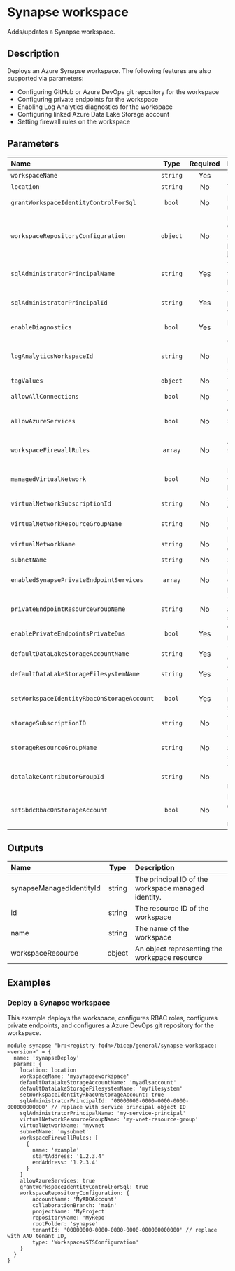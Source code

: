 # Synapse workspace

Adds/updates a Synapse workspace.

## Description

Deploys an Azure Synapse workspace. The following features are also supported via parameters:

- Configuring GitHub or Azure DevOps git repository for the workspace
- Configuring private endpoints for the workspace
- Enabling Log Analytics diagnostics for the workspace
- Configuring linked Azure Data Lake Storage account
- Setting firewall rules on the workspace

## Parameters

| Name                                       | Type     | Required | Description                                                                                                                                                                                                     |
| :----------------------------------------- | :------: | :------: | :-------------------------------------------------------------------------------------------------------------------------------------------------------------------------------------------------------------- |
| `workspaceName`                            | `string` | Yes      | The name of the Synapse workspace.                                                                                                                                                                              |
| `location`                                 | `string` | No       | The location of the Synapse workspace.                                                                                                                                                                          |
| `grantWorkspaceIdentityControlForSql`      | `bool`   | No       | If true, grants SQL control to the workspace managed identity.                                                                                                                                                  |
| `workspaceRepositoryConfiguration`         | `object` | No       | Provides the configuration for git-integrated workspaces. Ref: https://learn.microsoft.com/en-us/azure/templates/microsoft.synapse/workspaces?pivots=deployment-language-bicep#workspacerepositoryconfiguration |
| `sqlAdministratorPrincipalName`            | `string` | Yes      | The name of an existing service principal to set as the SQL Administrator for the workspace. This will be used as the login.                                                                                    |
| `sqlAdministratorPrincipalId`              | `string` | Yes      | The principal/object ID of an existing service principal to set as the SQL Administrator for the workspace.                                                                                                     |
| `enableDiagnostics`                        | `bool`   | Yes      | If true, enable diagnostics on the workspace (`logAnalyticsWorkspaceId` must also be set).                                                                                                                      |
| `logAnalyticsWorkspaceId`                  | `string` | No       | When `enableDiagnostics` is true, the workspace ID (resource ID of a Log Analytics workspace) for a Log Analytics workspace to which you would like to send Diagnostic Logs.                                    |
| `tagValues`                                | `object` | No       | The resource tags applied to resources.                                                                                                                                                                         |
| `allowAllConnections`                      | `bool`   | No       | When true, a single firewall rule is configured on the workspace allowing all IP addresses                                                                                                                      |
| `allowAzureServices`                       | `bool`   | No       | When true, Azure Services will have access to the Synapse workspace even when 'allowAllConnections' is false                                                                                                    |
| `workspaceFirewallRules`                   | `array`  | No       | An array of objects defining firewall rules with the structure {name: "rule_name", startAddress: "a.b.c.d", endAddress: "w.x.y.z"}                                                                              |
| `managedVirtualNetwork`                    | `bool`   | No       | If true, will ensure that all compute for this workspace is in a virtual network managed on behalf of the user.                                                                                                 |
| `virtualNetworkSubscriptionId`             | `string` | No       | SubscriptionId for existing virtual network to use when configuring private endpoints.                                                                                                                          |
| `virtualNetworkResourceGroupName`          | `string` | No       | Resource group name for existing virtual network to use when configuring private endpoints.                                                                                                                     |
| `virtualNetworkName`                       | `string` | No       | Name of existing virtual network to use when configuring private endpoints.                                                                                                                                     |
| `subnetName`                               | `string` | No       | Subnet to use when configuring private endpoints.                                                                                                                                                               |
| `enabledSynapsePrivateEndpointServices`    | `array`  | No       | List of services to configure when enabling private endpoints. If not empty, virtual network related parameters must also be set.                                                                               |
| `privateEndpointResourceGroupName`         | `string` | No       | The resource group name where private endpoints are provisioned. NOTE: Must be in the same subscription as the virtual network                                                                                  |
| `enablePrivateEndpointsPrivateDns`         | `bool`   | Yes      | When true, the private endpoint sub-resources will be registered with the relevant PrivateDns zone.                                                                                                             |
| `defaultDataLakeStorageAccountName`        | `string` | Yes      | The name of the existing storage account that the default data lake file system will be created in.                                                                                                             |
| `defaultDataLakeStorageFilesystemName`     | `string` | Yes      | The name of the filesystem to create in the storage account.                                                                                                                                                    |
| `setWorkspaceIdentityRbacOnStorageAccount` | `bool`   | Yes      | If true, grants "Storage Blob Data Contributor" RBAC role for the workspace managed identity on the storage account.                                                                                            |
| `storageSubscriptionID`                    | `string` | No       | The subscription ID of the existing storage account. Defaults to current subscription, if not set.                                                                                                              |
| `storageResourceGroupName`                 | `string` | No       | The resource group name of the existing storage account. Defaults to current resource group, if not set.                                                                                                        |
| `datalakeContributorGroupId`               | `string` | No       | The Azure AD group ID for the group to assign "Storage Blob Data Contributor" and "Reader" RBAC roles on the storage account resource group.                                                                    |
| `setSbdcRbacOnStorageAccount`              | `bool`   | No       | If true, the group defined by `datalakeContributorGroupId` will be assigned "Storage Blob Data Contributor" and "Reader" RBAC roles on the storage account resource group.                                      |

## Outputs

| Name                     | Type   | Description                                         |
| :----------------------- | :----: | :-------------------------------------------------- |
| synapseManagedIdentityId | string | The principal ID of the workspace managed identity. |
| id                       | string | The resource ID of the workspace                    |
| name                     | string | The name of the workspace                           |
| workspaceResource        | object | An object representing the workspace resource       |

## Examples

### Deploy a Synapse workspace

This example deploys the workspace, configures RBAC roles, configures private endpoints, and configures a Azure DevOps git repository for the workspace.

```bicep
module synapse 'br:<registry-fqdn>/bicep/general/synapse-workspace:<version>' = {
  name: 'synapseDeploy'
  params: {
    location: location
    workspaceName: 'mysynapseworkspace'
    defaultDataLakeStorageAccountName: 'myadlsaccount'
    defaultDataLakeStorageFilesystemName: 'myfilesystem'
    setWorkspaceIdentityRbacOnStorageAccount: true
    sqlAdministratorPrincipalId: '00000000-0000-0000-0000-000000000000' // replace with service principal object ID
    sqlAdministratorPrincipalName: 'my-service-principal'
    virtualNetworkResourceGroupName: 'my-vnet-resource-group'
    virtualNetworkName: 'myvnet'
    subnetName: 'mysubnet'
    workspaceFirewallRules: [
      {
        name: 'example'
        startAddress: '1.2.3.4'
        endAddress: '1.2.3.4'
      }
    ]
    allowAzureServices: true
    grantWorkspaceIdentityControlForSql: true
    workspaceRepositoryConfiguration: {
        accountName: 'MyADOAccount'
        collaborationBranch: 'main'
        projectName: 'MyProject'
        repositoryName: 'MyRepo'
        rootFolder: 'synapse'
        tenantId: '00000000-0000-0000-0000-000000000000' // replace with AAD tenant ID,
        type: 'WorkspaceVSTSConfiguration'
    }
  }
}
```